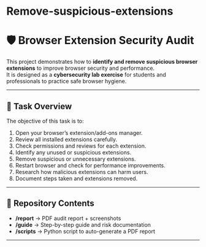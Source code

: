 # Remove-suspicious-extensions
# 🛡️ Browser Extension Security Audit

This project demonstrates how to **identify and remove suspicious browser extensions** to improve browser security and performance.  
It is designed as a **cybersecurity lab exercise** for students and professionals to practice safe browser hygiene.

---

## 📖 Task Overview
The objective of this task is to:
1. Open your browser’s extension/add-ons manager.
2. Review all installed extensions carefully.
3. Check permissions and reviews for each extension.
4. Identify any unused or suspicious extensions.
5. Remove suspicious or unnecessary extensions.
6. Restart browser and check for performance improvements.
7. Research how malicious extensions can harm users.
8. Document steps taken and extensions removed.

---

## 📂 Repository Contents
- **/report** → PDF audit report + screenshots  
- **/guide** → Step-by-step guide and risk documentation  
- **/scripts** → Python script to auto-generate a PDF report  

---

